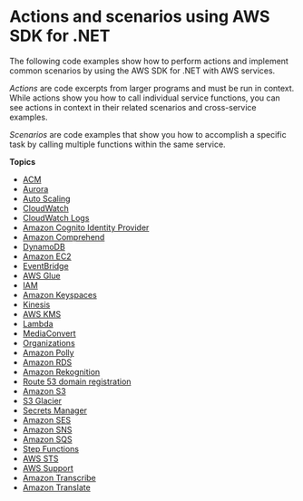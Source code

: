 # Actions and scenarios using AWS SDK for \.NET<a name="csharp_code_examples_categorized"></a>

The following code examples show how to perform actions and implement common scenarios by using the AWS SDK for \.NET with AWS services\.

*Actions* are code excerpts from larger programs and must be run in context\. While actions show you how to call individual service functions, you can see actions in context in their related scenarios and cross\-service examples\.

*Scenarios* are code examples that show you how to accomplish a specific task by calling multiple functions within the same service\.

**Topics**
+ [ACM](csharp_acm_code_examples.md)
+ [Aurora](csharp_aurora_code_examples.md)
+ [Auto Scaling](csharp_auto-scaling_code_examples.md)
+ [CloudWatch](csharp_cloudwatch_code_examples.md)
+ [CloudWatch Logs](csharp_cloudwatch-logs_code_examples.md)
+ [Amazon Cognito Identity Provider](csharp_cognito-identity-provider_code_examples.md)
+ [Amazon Comprehend](csharp_comprehend_code_examples.md)
+ [DynamoDB](csharp_dynamodb_code_examples.md)
+ [Amazon EC2](csharp_ec2_code_examples.md)
+ [EventBridge](csharp_eventbridge_code_examples.md)
+ [AWS Glue](csharp_glue_code_examples.md)
+ [IAM](csharp_iam_code_examples.md)
+ [Amazon Keyspaces](csharp_keyspaces_code_examples.md)
+ [Kinesis](csharp_kinesis_code_examples.md)
+ [AWS KMS](csharp_kms_code_examples.md)
+ [Lambda](csharp_lambda_code_examples.md)
+ [MediaConvert](csharp_mediaconvert_code_examples.md)
+ [Organizations](csharp_organizations_code_examples.md)
+ [Amazon Polly](csharp_polly_code_examples.md)
+ [Amazon RDS](csharp_rds_code_examples.md)
+ [Amazon Rekognition](csharp_rekognition_code_examples.md)
+ [Route 53 domain registration](csharp_route53-domains_code_examples.md)
+ [Amazon S3](csharp_s3_code_examples.md)
+ [S3 Glacier](csharp_glacier_code_examples.md)
+ [Secrets Manager](csharp_secrets-manager_code_examples.md)
+ [Amazon SES](csharp_ses_code_examples.md)
+ [Amazon SNS](csharp_sns_code_examples.md)
+ [Amazon SQS](csharp_sqs_code_examples.md)
+ [Step Functions](csharp_sfn_code_examples.md)
+ [AWS STS](csharp_sts_code_examples.md)
+ [AWS Support](csharp_support_code_examples.md)
+ [Amazon Transcribe](csharp_transcribe_code_examples.md)
+ [Amazon Translate](csharp_translate_code_examples.md)